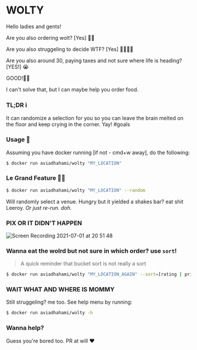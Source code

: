 # WOLTY

Hello ladies and gents!

Are you also ordering wolt? [Yes] 🛵💨

Are you also struggeling to decide WTF? [Yes] 🙋🏻🤷‍♀️

Are you also around 30, paying taxes and not sure where life is heading? [YES!] 😭

GOOD!👯‍♀️

I can't solve that, but I can maybe help you order food.

### TL;DR ℹ️
It can randomize a selection for you so you can leave the brain melted on the floor and keep crying in the corner. Yay! #goals

### Usage 🐳

Assuming you have docker running [if not - cmd+w away], do the following:

```sh
$ docker run aviadhahami/wolty "MY_LOCATION"
```

### Le Grand Feature 👨🏻
```sh
$ docker run aviadhahami/wolty "MY_LOCATION" --random
```
Will randomly select a venue. Hungry but it yielded a shakes bar? eat shit Leeroy. _Or just re-run. doh._

### PIX OR IT DIDN'T HAPPEN
![Screen Recording 2021-07-01 at 20 51 48](https://user-images.githubusercontent.com/7353632/124170972-a27afb00-dab0-11eb-9468-6ccbb1b56839.gif)


### Wanna eat the wolrd but not sure in which order? use `sort`!
> A quick reminder that bucket sort is not really a sort
```sh
$ docker run aviadhahami/wolty "MY_LOCATION_AGAIN" --sort=[rating | price | deliveryTime | deliveryPrice]
```

### WAIT WHAT AND WHERE IS MOMMY
Still struggeling? me too.
See help menu by running:
```sh
$ docker run aviadhahami/wolty -h 
```


### Wanna help?
Guess you're bored too. PR at will ❤️
